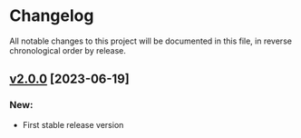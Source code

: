 # Changelog

All notable changes to this project will be documented in this file, in reverse chronological order by release.

## [v2.0.0](https://github.com/zaphyr-org/logger/compare/1.0.1...2.0.0) [2023-06-19]

### New:
* First stable release version
